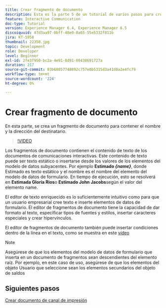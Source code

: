 ```yaml
---
title: Crear fragmento de documento
description: Esta es la parte 5 de un tutorial de varios pasos para crear su primer documento de comunicaciones interactivas. En esta parte, se crea un fragmento de documento para contener el nombre y la dirección del destinatario.
feature: Interactive Communication
doc-type: Tutorial
version: Experience Manager 6.4, Experience Manager 6.5
discoiquuid: 47d3aa97-0bff-48e0-8a65-55e5332f811b
jira: KT-5958
thumbnail: 22350.jpg
topic: Development
role: Developer
level: Beginner
exl-id: 2fe3f950-bc2a-4e91-8d91-00438691727a
duration: 217
source-git-commit: 03b68057748892c757e0b5315d3a41d0a2e4fc79
workflow-type: tm+mt
source-wordcount: '224'
ht-degree: 0%

---
```


# Crear fragmento de documento

En esta parte, se crea un fragmento de documento para contener el nombre y la dirección del destinatario.

>[!VIDEO](https://video.tv.adobe.com/v/36368?quality=12&learn=on&captions=spa)

Los fragmentos de documento contienen el contenido de texto de los documentos de comunicaciones interactivas. Este contenido de texto puede ser texto estático o insertarse desde los valores de los elementos del modelo de datos subyacentes. Por ejemplo **Estimado _{name}_**, donde Estimado es texto estático y el nombre es el nombre del elemento del modelo de datos de formulario. En tiempo de ejecución, esto se resolverá en **Estimada Gloria Rios**&#x200B;o **Estimado John Jacobs**&#x200B;según el valor del elemento name.

El editor de texto enriquecido es lo suficientemente intuitivo como para que un usuario empresarial cree texto e inserte elementos de datos de formulario. El editor de fragmentos de documento tiene la capacidad de dar formato al texto, especificar tipos de fuentes y estilos, insertar caracteres especiales y crear hipervínculos.

El editor de fragmentos de documento también puede insertar condiciones dentro de la línea en el texto, como se muestra en este [vídeo](https://helpx.adobe.com/experience-manager/kt/forms/using/editing-improvements-correspondence-mgmt-feature-video-use.html)

>[!NOTE]
>
>Asegúrese de que los elementos del modelo de datos de formulario que inserta en un documento de fragmentos sean descendientes del elemento raíz. Por ejemplo, en este caso de uso, asegúrese de que los elementos del objeto Usuario que seleccione sean los elementos secundarios del objeto de saldos

## Siguientes pasos

[Crear documento de canal de impresión](./create-print-channel-document.md)
